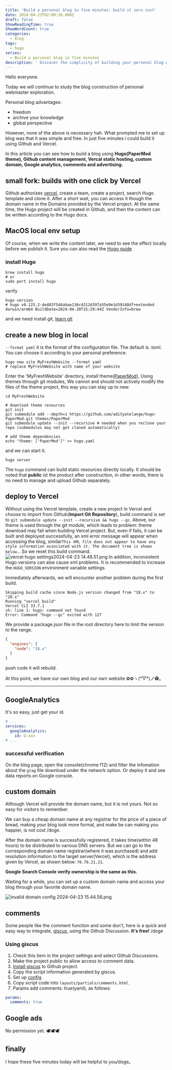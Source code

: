 ```yaml
---
title: 'Build a personal blog in five minutes: build it zero cost'
date: 2024-04-23T02:09:26.000Z
draft: false
ShowReadingTime: true
ShowWordCount: true
categories:
  - blog
tags:
  - hugo
series:
  - Build a personal blog in five minutes
description: ' Discover the simplicity of building your personal blog with Hugo, Github, and Vercel. Learn how to set up your local environment on MacOS, create a new blog, and deploy it effortlessly. Customize your domain, integrate Google Analytics, and add a comment section with giscus. Start your blogging journey with ease and enjoy the freedom of sharing your thoughts with the world.'
---
```


Hello everyone. 
    
Today we will continue to study the blog construction of personal webmaster exploration.

Personal blog advantages:
 - freedom
 - archive your knowledge
 - global perspective

However, none of the above is necessary hah. What prompted me to set up blog was that it was simple and free. In just five minutes i could build it using Github and Vercel.

In this article you can see how to build a blog using **Hugo(PaperMod theme), Github content management, Vercal static hosting, custom domain, Google analytics, comments and advertising.**

## small fork: builds with one click by Vercel 
Github authorizes [vercel](https://vercel.com/), create a team, create a project, search Hugo template and clone it. After a short wait, you can access it though the domain name in the Domains provided by the Vercel project. At the same time, the Hugo project will be created in Github, and then the content can be written according to the Hugo docs.


## MacOS local env setup
Of course, when we write the content later, we need to see the effect locally before we publish it. Sure you can also read the [Hugo guide](https://gohugo.io/getting-started/quick-start/)

### install Hugo
```shell
brew install hugo
# or
sudo port install hugo
```
verify
```shell
hugo version
# hugo v0.125.2-4e483f5d4abae136c4312d397a55e9e1d39148df+extended darwin/arm64 BuildDate=2024-04-20T15:29:44Z VendorInfo=brew
```
and we need install git, [learn git](https://git-scm.com/book/en/v2/Getting-Started-Installing-Git)

## create a new blog in local
`--format yaml` it is the format of the configuration file. The default is .toml. You can choose it according to your personal preference.
```shell
hugo new site MyFreshWebsite --format yaml
# replace MyFreshWebsite with name of your website
```
Enter the 'MyFreshWebsite' directory, install theme([PaperMod](https://github.com/adityatelange/hugo-PaperMod?tab=readme-ov-file)), Using themes through git modules, We cannot and should not actively modify the files of the theme project, this way you can stay up to new.
```shell
cd MyFreshWebsite

# download theme resources
git init
git submodule add --depth=1 https://github.com/adityatelange/hugo-PaperMod.git themes/PaperMod
git submodule update --init --recursive # needed when you reclone your repo (submodules may not get cloned automatically)

# add theme dependencies
echo "theme: ['PaperMod']" >> hugo.yaml
```
and we can start it.
```shell
hugo server
```
The `hugo` command can build static resources directly locally. It should be noted that **public** ist the product after construction, in other words, there is no need to manage and upload Github separately.

## deploy to Vercel
Without using the Vercel template, create a new project in Vercel and choose to import from Github(**Import Git Repository**), build command is set to `git submodule update --init --recursive && hugo --gc`. Above, our theme is used through the git module, which leads to problem: theme download may fail when building Vercel project. But, even if fails, it can be built and deployed successfully, an xml error message will appear when accessing the blog, similar`This XML file does not appear to have any style information associated with it. The document tree is shown below.`. So we reset this build command.
![vercel hugo settings2024-04-23 14.48.51.png](https://s2.loli.net/2024/04/23/GM6Yor5qvhKbQe8.png)
In addition, inconsistent Hugo versions can alse cause xml problems. It is recommended to increase the `HUGO_VERSION` environment variable settings.

Immediately afterwards, we will encounter another problem during the first build.
```shell
Skipping build cache since Node.js version changed from "18.x" to "20.x"
Running "vercel build"
Vercel CLI 33.7.1
sh: line 1: hugo: command not found
Error: Command "hugo --gc" exited with 127
```

We provide a package.json file in the root directory here to limit the version to the range.
```json
{
  "engines": {
    "node": "18.x"
  }
}
```
push code it will rebuild.

At this point, we have our own blog and our own website ✿✿ヽ(°▽°)ノ✿。

----

<!-- ## 图床：smms
有了文本内容，当然少不了需要图片，图文并茂才更好的表达内容。这些资源存储成本不低，有免费的咱也不能掏钱，这类产品有非常多，目前使用的[SM.MS](https://smms.app/)做图床，有5个G的免费额度。 -->

## GoogleAnalytics
It's so easy, just get your id.
```yaml
# ...
services:
  googleAnalytics:
    id: G-xxx
# ...
```
### successful verification
On the blog page, open the console(chrome f12) and filter the infomation about the `gtag` file download under the network option. Or deploy it and see data reports on Google console.

## custom domain
Although Vercel will provide the domain name, but it is not yours. Not so easy for visitors to remember.

We can buy a cheap domain name at any registrar for the price of a piece of bread, making your blog look more formal, and make be can making you happier, is not cost /doge.

After the domain name is successfully registered, it takes time(within 48 hours) to be distributed to various DNS servers. But we can go to the corresponding domain name registrar(where it was purchased) and add resolution information to the target server(Vercel), which is the address given by Vercel, as shown below: `76.76.21.21`.

**Google Search Console verify ownership is the same as this.**

Waiting for a while, you can set up a custom domain name and access your blog through your favorite domain name.

![invalid domain config 2024-04-23 15.44.56.png](https://s2.loli.net/2024/04/23/RwspDPGBC1ZJWES.png)

## comments
Some people like the comment function and some don't, here is a quick and easy way to integrate, [giscus](https://giscus.app/), using the Github Discussion. **It's free!** /doge

### Using giscus
1. Check this item in the project settings and select Github Discussions.
1. Make the project public to allow access to comment data.
1. [Install giscus](https://github.com/apps/giscus) to Github project.
1. Copy the script information generated by giscus.
1. Set up [config](https://adityatelange.github.io/hugo-PaperMod/posts/papermod/papermod-features/#comments).
  1. Copy script code into `layouts/partials/comments.html`.
  1. Params add comments: true(yaml), as follows:

```yaml
params:
  comments: true
```

## Google ads
No permission yet. 🕊🕊🕊

## finally
I hope these five minutes today will be helpful to you/doge。
